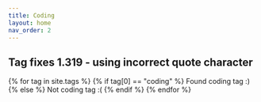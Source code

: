 ```yaml
---
title: Coding
layout: home
nav_order: 2
---
```


## Tag fixes 1.319 - using incorrect quote character
{% for tag in site.tags %}
  {% if tag[0] == "coding" %}
    Found coding tag :)
  {% else %}
    Not coding tag :(
  {% endif %}
{% endfor %}